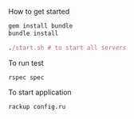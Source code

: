 How to get started


```ruby
gem install bundle
bundle install

./start.sh # to start all servers
```

To run test
```
rspec spec
```

To start application
```
rackup config.ru
```
